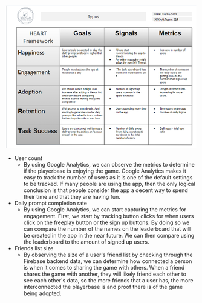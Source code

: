 ![google HEART grid for Typus](https://github.com/parkerdonahue/TypUs/blob/27-METRICS/src/Screenshot%202023-10-30%20132816.png)

- User count
  - By using Google Analytics, we can observe the metrics to determine if the playerbase is enjoying the game. Google Analytics makes it easy to track the number of users as it is one of the default settings to be tracked. If many people are using the app, then the only logical conclusion is that people consider the app a decent way to spend their time and that they are having fun.
- Daily prompt completion rate
  - By using Google Analytics, we can start capturing the metrics for engagement. First, we start by tracking button clicks for when users click on the freeplay button or the sign up buttons. By doing so we can compare the number of the names on the leaderboard that will be created in the app in the near future. We can then compare using the leaderboard to the amount of signed up users.
- Friends list size
  - By observing the size of a user's friend list by checking through the Firebase backend data, we can determine how connected a person is when it comes to sharing the game with others. When a friend shares the game with another, they will likely friend each other to see each other's data, so the more friends that a user has, the more interconnected the playerbase is and proof there is of the game being adopted.

